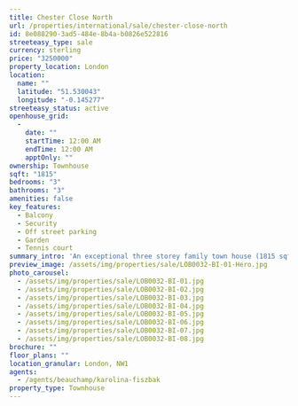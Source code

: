 ```yaml
---
title: Chester Close North
url: /properties/international/sale/chester-close-north
id: 8e088290-3ad5-484e-8b4a-b0826e522816
streeteasy_type: sale
currency: sterling
price: "3250000"
property_location: London
location:
  name: ""
  latitude: "51.530043"
  longitude: "-0.145277"
streeteasy_status: active
openhouse_grid:
  - 
    date: ""
    startTime: 12:00 AM
    endTime: 12:00 AM
    apptOnly: ""
ownership: Townhouse
sqft: "1815"
bedrooms: "3"
bathrooms: "3"
amenities: false
key_features:
  - Balcony
  - Security
  - Off street parking
  - Garden
  - Tennis court
summary_intro: 'An exceptional three storey family town house (1815 sqft.) located in a private mews within Regents Park. The house is maintained in a very good condition and benefits from an Italian kitchen and limestone bathroom. Our clients obtained permission to convert the integral garage to create a larger kitchen/family room which to date is unique in Chester Close North. There is a Drawing room with balcony, kitchen/family room, dining room, master bedroom with dressing room and ensuite shower room, 2 further bedrooms, bathroom, study/bedroom 4 and a guest cloakroom. The house further benefits from a utility room, storage loft area, balcony, private security, off street parking for 2 cars, and access to private gardens with tennis courts. Chester Close North is set immediately behind Chester Terrace and is a stone’s throw from the open spaces of Regents Park. NB - LEASE EXPIRING MARCH 2150.'
preview_image: /assets/img/properties/sale/LOB0032-BI-01-Hero.jpg
photo_carousel:
  - /assets/img/properties/sale/LOB0032-BI-01.jpg
  - /assets/img/properties/sale/LOB0032-BI-02.jpg
  - /assets/img/properties/sale/LOB0032-BI-03.jpg
  - /assets/img/properties/sale/LOB0032-BI-04.jpg
  - /assets/img/properties/sale/LOB0032-BI-05.jpg
  - /assets/img/properties/sale/LOB0032-BI-06.jpg
  - /assets/img/properties/sale/LOB0032-BI-07.jpg
  - /assets/img/properties/sale/LOB0032-BI-08.jpg
brochure: ""
floor_plans: ""
location_granular: London, NW1
agents:
  - /agents/beauchamp/karolina-fiszbak
property_type: Townhouse
---
```

